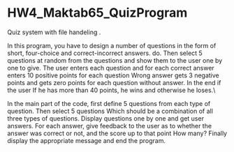 # HW4_Maktab65_QuizProgram
Quiz system with file handeling .


In this program, you have to design a number of questions in the form of short, four-choice and correct-incorrect answers.
do. Then select 5 questions at random from the questions and show them to the user one by one
to give. The user enters each question and for each correct answer enters 10 positive points for each question
Wrong answer gets 3 negative points and gets zero points for each question without answer. In the end if the user
If he has more than 40 points, he wins and otherwise he loses.\


In the main part of the code, first define 5 questions from each type of question. Then select 5 questions
Which should be a combination of all three types of questions. Display questions one by one and get user answers. For each answer, give feedback to the user as to whether the answer was correct or not, and the score up to that point
How many? Finally display the appropriate message and end the program.

